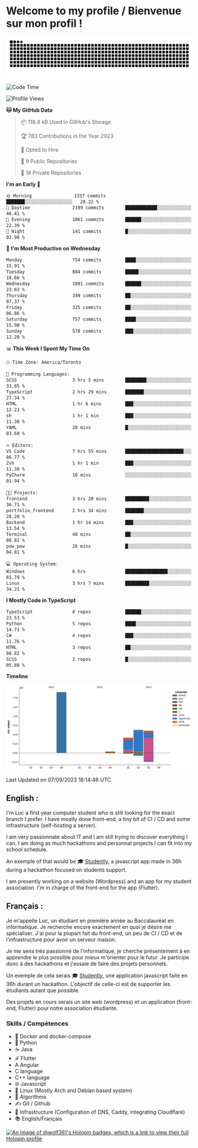 # Welcome to my profile / Bienvenue sur mon profil !

![snake gif](https://github.com/wolf-361/wolf-361/blob/output/github-contribution-grid-snake.svg)

<!--START_SECTION:waka-->
![Code Time](http://img.shields.io/badge/Code%20Time-328%20hrs%2046%20mins-blue)

![Profile Views](http://img.shields.io/badge/Profile%20Views-0-blue)

**🐱 My GitHub Data** 

> 📦 118.4 kB Used in GitHub's Storage 
 > 
> 🏆 783 Contributions in the Year 2023
 > 
> 💼 Opted to Hire
 > 
> 📜 9 Public Repositories 
 > 
> 🔑 18 Private Repositories 
 > 
**I'm an Early 🐤** 

```text
🌞 Morning                1337 commits        ███████░░░░░░░░░░░░░░░░░░   28.22 % 
🌆 Daytime                2199 commits        ████████████░░░░░░░░░░░░░   46.41 % 
🌃 Evening                1061 commits        ██████░░░░░░░░░░░░░░░░░░░   22.39 % 
🌙 Night                  141 commits         █░░░░░░░░░░░░░░░░░░░░░░░░   02.98 % 
```
📅 **I'm Most Productive on Wednesday** 

```text
Monday                   754 commits         ████░░░░░░░░░░░░░░░░░░░░░   15.91 % 
Tuesday                  884 commits         █████░░░░░░░░░░░░░░░░░░░░   18.66 % 
Wednesday                1091 commits        ██████░░░░░░░░░░░░░░░░░░░   23.03 % 
Thursday                 349 commits         ██░░░░░░░░░░░░░░░░░░░░░░░   07.37 % 
Friday                   325 commits         ██░░░░░░░░░░░░░░░░░░░░░░░   06.86 % 
Saturday                 757 commits         ████░░░░░░░░░░░░░░░░░░░░░   15.98 % 
Sunday                   578 commits         ███░░░░░░░░░░░░░░░░░░░░░░   12.20 % 
```


📊 **This Week I Spent My Time On** 

```text
🕑︎ Time Zone: America/Toronto

💬 Programming Languages: 
SCSS                     3 hrs 5 mins        ████████░░░░░░░░░░░░░░░░░   33.85 % 
TypeScript               2 hrs 29 mins       ███████░░░░░░░░░░░░░░░░░░   27.34 % 
HTML                     1 hr 6 mins         ███░░░░░░░░░░░░░░░░░░░░░░   12.23 % 
sh                       1 hr 1 min          ███░░░░░░░░░░░░░░░░░░░░░░   11.30 % 
YAML                     20 mins             █░░░░░░░░░░░░░░░░░░░░░░░░   03.69 % 

🔥 Editors: 
VS Code                  7 hrs 55 mins       ██████████████████████░░░   86.77 % 
Zsh                      1 hr 1 min          ███░░░░░░░░░░░░░░░░░░░░░░   11.30 % 
PyCharm                  10 mins             ░░░░░░░░░░░░░░░░░░░░░░░░░   01.94 % 

🐱‍💻 Projects: 
frontend                 3 hrs 20 mins       █████████░░░░░░░░░░░░░░░░   36.71 % 
portfolio_frontend       2 hrs 34 mins       ███████░░░░░░░░░░░░░░░░░░   28.28 % 
Backend                  1 hr 14 mins        ███░░░░░░░░░░░░░░░░░░░░░░   13.54 % 
Terminal                 48 mins             ██░░░░░░░░░░░░░░░░░░░░░░░   08.82 % 
pow_pow                  26 mins             █░░░░░░░░░░░░░░░░░░░░░░░░   04.81 % 

💻 Operating System: 
Windows                  6 hrs               ████████████████░░░░░░░░░   65.79 % 
Linux                    3 hrs 7 mins        █████████░░░░░░░░░░░░░░░░   34.21 % 
```

**I Mostly Code in TypeScript** 

```text
TypeScript               8 repos             ██████░░░░░░░░░░░░░░░░░░░   23.53 % 
Python                   5 repos             ████░░░░░░░░░░░░░░░░░░░░░   14.71 % 
C#                       4 repos             ███░░░░░░░░░░░░░░░░░░░░░░   11.76 % 
HTML                     3 repos             ██░░░░░░░░░░░░░░░░░░░░░░░   08.82 % 
SCSS                     2 repos             █░░░░░░░░░░░░░░░░░░░░░░░░   05.88 % 
```



**Timeline**

![Lines of Code chart](https://raw.githubusercontent.com/wolf-361/wolf-361/main/assets/bar_graph.png)


 Last Updated on 07/09/2023 18:14:46 UTC
<!--END_SECTION:waka-->

## English : 

I'm Luc a first year computer student who is still looking for the exact branch I prefer. I have mostly done front-end, a tiny bit of CI / CD and some infrastructure (self-hosting a server).

I am very passionnate about IT and I am still trying to discover everything I can. I am doing as much hackathons and personnal projects I can fit into my school schedule.

An exemple of that would be 🎓 [Studently](https://github.com/wolf-361/Studently-CodeJam12), a javascript app made in 36h during a hackathon focused on students support.

I am presently working on a website (Wordpress) and an app for my student association. I'm in charge of the front-end for the app (Flutter).

## Français :

Je m'appelle Luc, un étudiant en première année au Baccalauréat en informatique. Je recherche encore exactement en quoi je désire me spécialiser. J'ai pour la plupart fait du front-end, un peu de CI / CD et de l'infrastructure pour avoir un serveur maison.

Je me sens très passionné de l'informatique, je cherche présentement à en apprendre le plus possible pour mieux m'orienter pour le futur. Je participe donc à des hackathons et j'essaie de faire des projets personnels.

Un exemple de cela serais 🎓 [Studently](https://github.com/wolf-361/Studently-CodeJam12), une application javascript faite en 36h durant un hackathon. L'objectif de celle-ci est de supporter les étudiants autant que possible.

Des projets en cours serais un site web (wordpress) et un application (front-end, Flutter) pour notre association étudiante.

###  Skills / Compétences

* 🐋 Docker and docker-compose
* 🐍 Python
* ☕ Java
* ℱ Flutter
* A Angular
* C language
* C++ language
* 🌐 Javascript
* 🐧 Linux (Mostly Arch and Debian based system)
* 🧩 Algorithms
* ✍️ Git / Github
* 📜 Infrastructure (Configuration of DNS, Caddy, integrating Cloudflare)
* 📚 English/Français

[![An image of @wolf361's Holopin badges, which is a link to view their full Holopin profile](https://holopin.me/wolf361)](https://holopin.io/@wolf361)



